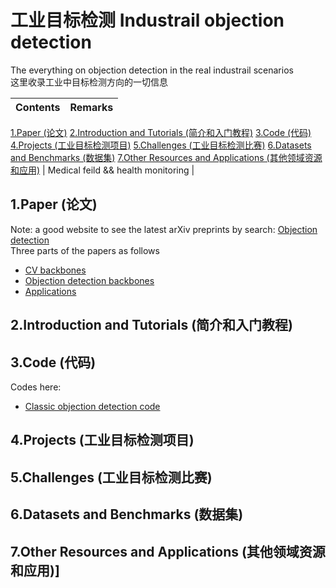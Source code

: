# 工业目标检测 Industrail objection detection
The everything on objection detection in the real industrail scenarios  
这里收录工业中目标检测方向的一切信息  


| Contents | Remarks | 
|:-|:-|
[1.Paper (论文)](#1)
[2.Introduction and Tutorials (简介和入门教程)](#2)
[3.Code (代码)](#3)
[4.Projects (工业目标检测项目)](#4)
[5.Challenges (工业目标检测比赛)](#5)
[6.Datasets and Benchmarks (数据集)](#6)
[7.Other Resources and Applications (其他领域资源和应用)](#7) | Medical feild && health monitoring |

<h2 id="1">1.Paper (论文)</h2>  

Note: a good website to see the latest arXiv preprints by search: [Objection detection](http://arxitics.com/search?q=objection+detection)  
Three parts of the papers as follows  
* [CV backbones](https://github.com/JiachenKuang/Industrail_objection_detection/blob/master/paper/CV%20backbones.md)  
* [Objection detection backbones](https://github.com/JiachenKuang/Industrail_objection_detection/blob/master/paper/Objection%20detection%20backbones.md)
* [Applications](https://github.com/JiachenKuang/Industrail_objection_detection/blob/master/paper/Applications)  

<h2 id="2">2.Introduction and Tutorials (简介和入门教程)</h2>

<h2 id="3">3.Code (代码)</h2>  

Codes here:
* [Classic objection detection code](https://github.com/JiachenKuang/Industrail_objection_detection/tree/master/code/classic%20models)  

<h2 id="4">4.Projects (工业目标检测项目)</h2>
<h2 id="5">5.Challenges (工业目标检测比赛)</h2>
<h2 id="6">6.Datasets and Benchmarks (数据集)</h2>
<h2 id="7">7.Other Resources and Applications (其他领域资源和应用)]</h2>




